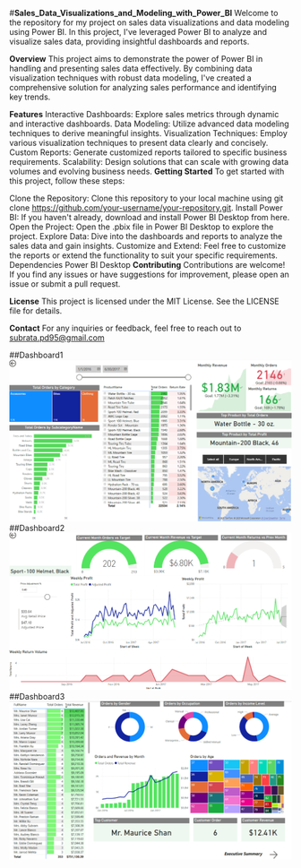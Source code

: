#**Sales_Data_Visualizations_and_Modeling_with_Power_BI**
Welcome to the repository for my project on sales data visualizations and data modeling using Power BI. In this project, I've leveraged Power BI to analyze and visualize sales data, providing insightful dashboards and reports.

**Overview**
This project aims to demonstrate the power of Power BI in handling and presenting sales data effectively. By combining data visualization techniques with robust data modeling, I've created a comprehensive solution for analyzing sales performance and identifying key trends.

**Features**
Interactive Dashboards: Explore sales metrics through dynamic and interactive dashboards.
Data Modeling: Utilize advanced data modeling techniques to derive meaningful insights.
Visualization Techniques: Employ various visualization techniques to present data clearly and concisely.
Custom Reports: Generate customized reports tailored to specific business requirements.
Scalability: Design solutions that can scale with growing data volumes and evolving business needs.
**Getting Started**
To get started with this project, follow these steps:

Clone the Repository: Clone this repository to your local machine using git clone https://github.com/your-username/your-repository.git.
Install Power BI: If you haven't already, download and install Power BI Desktop from here.
Open the Project: Open the .pbix file in Power BI Desktop to explore the project.
Explore Data: Dive into the dashboards and reports to analyze the sales data and gain insights.
Customize and Extend: Feel free to customize the reports or extend the functionality to suit your specific requirements.
Dependencies
Power BI Desktop
**Contributing**
Contributions are welcome! If you find any issues or have suggestions for improvement, please open an issue or submit a pull request.

**License**
This project is licensed under the MIT License. See the LICENSE file for details.

**Contact**
For any inquiries or feedback, feel free to reach out to subrata.pd95@gmail.com

##Dashboard1
![image alt](https://github.com/subbuworkspace/Power-bi-Sample-Dashboard/blob/6d928a93e0f7bd1eeb3902448012ae54237bdc6b/Screenshot%202025-02-24%20233539.png)
##Dashboard2
![image alt](https://github.com/subbuworkspace/Power-bi-Sample-Dashboard/blob/cf1b59573e3c9c96a2dc398c8830c880d24e7393/Screenshot%202025-02-24%20233608.png)
##Dashboard3
![image alt](https://github.com/subbuworkspace/Power-bi-Sample-Dashboard/blob/77c67f97bbb0bfd4c4e563497beea32b79ff5d42/Screenshot%202025-02-24%20233645.png)






















